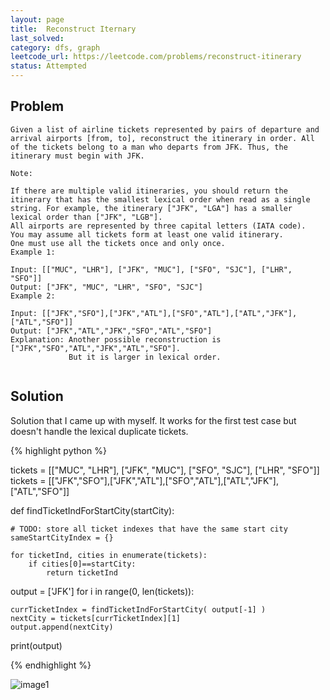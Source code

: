 ```yaml
---
layout: page
title:  Reconstruct Iternary
last_solved: 
category: dfs, graph
leetcode_url: https://leetcode.com/problems/reconstruct-itinerary
status: Attempted
---
```


Problem
-------

```
Given a list of airline tickets represented by pairs of departure and arrival airports [from, to], reconstruct the itinerary in order. All of the tickets belong to a man who departs from JFK. Thus, the itinerary must begin with JFK.

Note:

If there are multiple valid itineraries, you should return the itinerary that has the smallest lexical order when read as a single string. For example, the itinerary ["JFK", "LGA"] has a smaller lexical order than ["JFK", "LGB"].
All airports are represented by three capital letters (IATA code).
You may assume all tickets form at least one valid itinerary.
One must use all the tickets once and only once.
Example 1:

Input: [["MUC", "LHR"], ["JFK", "MUC"], ["SFO", "SJC"], ["LHR", "SFO"]]
Output: ["JFK", "MUC", "LHR", "SFO", "SJC"]
Example 2:

Input: [["JFK","SFO"],["JFK","ATL"],["SFO","ATL"],["ATL","JFK"],["ATL","SFO"]]
Output: ["JFK","ATL","JFK","SFO","ATL","SFO"]
Explanation: Another possible reconstruction is ["JFK","SFO","ATL","JFK","ATL","SFO"].
             But it is larger in lexical order.


```



Solution
----------

Solution that I came up with myself. It works for the first test case but doesn't handle the lexical duplicate tickets.

{% highlight python %}

tickets = [["MUC", "LHR"], ["JFK", "MUC"], ["SFO", "SJC"], ["LHR", "SFO"]]
tickets = [["JFK","SFO"],["JFK","ATL"],["SFO","ATL"],["ATL","JFK"],["ATL","SFO"]]

def findTicketIndForStartCity(startCity):

    # TODO: store all ticket indexes that have the same start city
    sameStartCityIndex = {}

    for ticketInd, cities in enumerate(tickets):
        if cities[0]==startCity:
            return ticketInd


output = ['JFK']
for i in range(0, len(tickets)):

    currTicketIndex = findTicketIndForStartCity( output[-1] )
    nextCity = tickets[currTicketIndex][1]
    output.append(nextCity)

print(output)

{% endhighlight %}


![image1]()